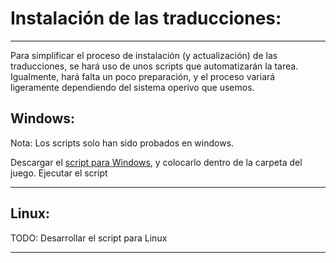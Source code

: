 # Instalación de las traducciones:
---
Para simplificar el proceso de instalación (y actualización) de las traducciones, se hará uso de unos scripts que automatizarán la tarea.
Igualmente, hará falta un poco preparación, y el proceso variará ligeramente dependiendo del sistema operivo que usemos.

## Windows:
Nota: Los scripts solo han sido probados en windows.

Descargar el [script para Windows](_Windows.bat), y colocarlo dentro de la carpeta del juego.
Ejecutar el script


---
## Linux:
TODO: Desarrollar el script para Linux

---